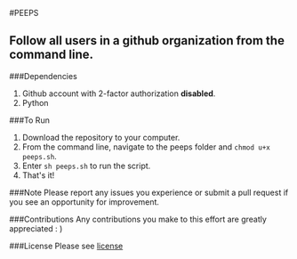 #PEEPS
## Follow all users in a github organization from the command line.

###Dependencies
1. Github account with 2-factor authorization **disabled**.
2. Python

###To Run
1. Download the repository to your computer.
2. From the command line, navigate to the peeps folder and `chmod u+x peeps.sh`.
3. Enter `sh peeps.sh` to run the script.
4. That's it!

###Note
Please report any issues you experience or submit a pull request if you see an opportunity for improvement.

###Contributions
Any contributions you make to this effort are greatly appreciated : )

###License
Please see [license](https://github.com/zfisch/peeps/blob/master/LICENSE.txt)
